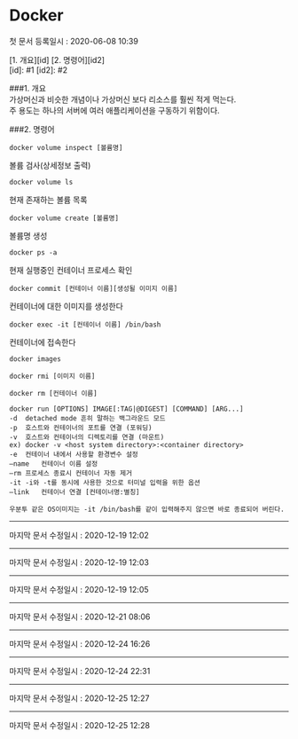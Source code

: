 Docker
========   
첫 문서 등록일시 : 2020-06-08 10:39   

[1. 개요][id]
[2. 명령어][id2]   
[id]: #1
[id2]: #2

###1. 개요   
가상머신과 비슷한 개념이나 가상머신 보다 리소스를 훨씬 적게 먹는다.   
주 용도는 하나의 서버에 여러 애플리케이션을 구동하기 위함이다.

###2. 명령어
```
docker volume inspect [볼륨명]
```
볼륨 검사(상세정보 출력)
```
docker volume ls
```
현재 존재하는 볼륨 목록
```
docker volume create [볼륨명]
```
볼륨명 생성
```
docker ps -a
```
현재 실행중인 컨테이너 프로세스 확인
```
docker commit [컨테이너 이름][생성될 이미지 이름]
```
컨테이너에 대한 이미지를 생성한다
```
docker exec -it [컨테이너 이름] /bin/bash
```
컨테이너에 접속한다
```
docker images
```
```
docker rmi [이미지 이름]
```
```
docker rm [컨테이너 이름]
```
```
docker run [OPTIONS] IMAGE[:TAG|@DIGEST] [COMMAND] [ARG...]
-d	detached mode 흔히 말하는 백그라운드 모드
-p	호스트와 컨테이너의 포트를 연결 (포워딩)
-v	호스트와 컨테이너의 디렉토리를 연결 (마운트)
ex) docker -v <host system directory>:<container directory>
-e	컨테이너 내에서 사용할 환경변수 설정
–name	컨테이너 이름 설정
–rm	프로세스 종료시 컨테이너 자동 제거
-it	-i와 -t를 동시에 사용한 것으로 터미널 입력을 위한 옵션
–link	컨테이너 연결 [컨테이너명:별칭]

우분투 같은 OS이미지는 -it /bin/bash를 같이 입력해주지 않으면 바로 종료되어 버린다.
```



***
   마지막 문서 수정일시 : 2020-12-19 12:02
***
   마지막 문서 수정일시 : 2020-12-19 12:03
***
   마지막 문서 수정일시 : 2020-12-19 12:05
***
   마지막 문서 수정일시 : 2020-12-21 08:06
***
   마지막 문서 수정일시 : 2020-12-24 16:26
***
   마지막 문서 수정일시 : 2020-12-24 22:31
***
   마지막 문서 수정일시 : 2020-12-25 12:27
***
   마지막 문서 수정일시 : 2020-12-25 12:28